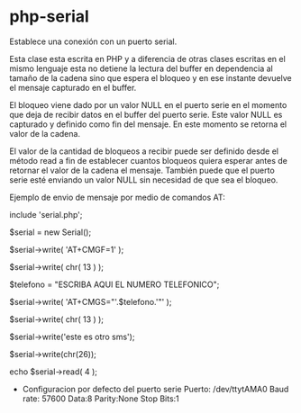 # php-serial
Establece una conexión con un puerto serial.

Esta clase esta escrita en PHP y a diferencia de otras clases escritas en el mismo lenguaje esta no detiene la lectura del buffer en dependencia al tamaño de la cadena sino que espera el bloqueo y en ese instante devuelve el mensaje capturado en el buffer.

El bloqueo viene dado por un valor NULL en el puerto serie en el momento que deja de recibir datos en el buffer del puerto serie. Este valor NULL es capturado y definido como fin del mensaje. En este momento se retorna el valor de la cadena.

El valor de la cantidad de bloqueos a recibir puede ser definido desde el método read a fin de establecer cuantos bloqueos quiera esperar antes de retornar el valor de la cadena el mensaje. También puede que el puerto serie esté enviando un valor NULL sin necesidad de que sea el bloqueo.

Ejemplo de envio de mensaje por medio de comandos AT:

include 'serial.php';

$serial = new Serial();

$serial->write( 'AT+CMGF=1' );

$serial->write( chr( 13 ) );

$telefono = "ESCRIBA AQUI EL NUMERO TELEFONICO";

$serial->write( 'AT+CMGS="'.$telefono.'"' );

$serial->write( chr( 13 ) );

$serial->write('este es otro sms');

$serial->write(chr(26));

echo $serial->read( 4 );

* Configuracion por defecto del puerto serie
 		Puerto: /dev/ttytAMA0
 		Baud rate: 57600
 		Data:8
 		Parity:None
 		Stop Bits:1

